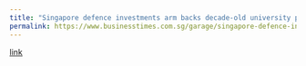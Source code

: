 ```yaml
---
title: "Singapore defence investments arm backs decade-old university project"
permalink: https://www.businesstimes.com.sg/garage/singapore-defence-investments-arm-backs-decade-old-university-project
---
```

[link](https://www.businesstimes.com.sg/garage/singapore-defence-investments-arm-backs-decade-old-university-project)